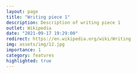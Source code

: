 ```yaml
---
layout: page
title: "Writing piece 1"
description: Description of writing piece 1
outlet: Wikipedia
date: "2021-09-17 19:29:00"
redirect: https://en.wikipedia.org/wiki/Writing
img: assets/img/12.jpg
importance: 1
category: features
highlighted: true
---
```

